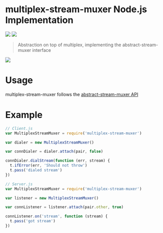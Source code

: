 multiplex-stream-muxer Node.js Implementation
=============================================

[![](https://img.shields.io/badge/made%20by-Protocol%20Labs-blue.svg?style=flat-square)](http://ipn.io) [![](https://img.shields.io/badge/freenode-%23ipfs-blue.svg?style=flat-square)](http://webchat.freenode.net/?channels=%23ipfs)

> Abstraction on top of multiplex, implementing the abstract-stream-muxer interface

[![](https://github.com/diasdavid/abstract-stream-muxer/blob/master/img/badge.png)](https://github.com/diasdavid/abstract-stream-muxer)

# Usage

multiplex-stream-muxer follows the [abstract-stream-muxer API](https://github.com/diasdavid/abstract-stream-muxer#api)

# Example

```JavaScript
// Client.js
var MultiplexStreamMuxer = require('multiplex-stream-muxer')

var dialer = new MultiplexStreamMuxer()

var connDialer = dialer.attach(pair, false)

connDialer.dialStream(function (err, stream) {
  t.ifError(err, 'Should not throw')
  t.pass('dialed stream')
})
```

```JavaScript
// Server.js
var MultiplexStreamMuxer = require('multiplex-stream-muxer')

var listener = new MultiplexStreamMuxer()

var connListener = listener.attach(pair.other, true)

connListener.on('stream', function (stream) {
  t.pass('got stream')
})
```
